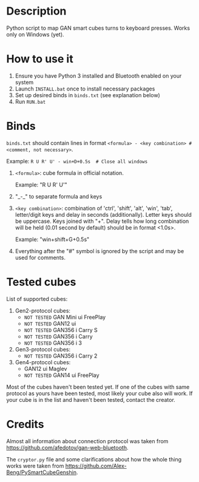 # Description
Python script to map GAN smart cubes turns to keyboard presses. Works only on Windows (yet).

# How to use it
1. Ensure you have Python 3 installed and Bluetooth enabled on your system
2. Launch `INSTALL.bat` once to install necessary packages
3. Set up desired binds in `binds.txt` (see explanation below)
4. Run `RUN.bat`

# Binds
`binds.txt` should contain lines in format `<formula> - <key combination> # <comment, not necessary>`.

Example: `R U R' U' - win+D+0.5s  # Close all windows`
1. `<formula>`: cube formula in official notation.
  
    Example: "R U R' U'"
2. "\_-\_" to separate formula and keys
3. `<key combination>`: combination of 'ctrl', 'shift', 'alt', 'win', 'tab', letter/digit keys and delay in seconds (additionally). Letter keys should be uppercase. Keys joined with "+". Delay tells how long combination will be held (0.01 second by default) should be in format <1.0s>.
  
    Example: "win+shift+G+0.5s"
4. Everything after the "#" symbol is ignored by the script and may be used for comments.

# Tested cubes
List of supported cubes:
1. Gen2-protocol cubes:
    - `NOT TESTED` GAN Mini ui FreePlay
    - `NOT TESTED` GAN12 ui
    - `NOT TESTED` GAN356 i Carry S
    - `NOT TESTED` GAN356 i Carry
    - `NOT TESTED` GAN356 i 3
2. Gen3-protocol cubes:
    - `NOT TESTED` GAN356 i Carry 2
3. Gen4-protocol cubes:
    - GAN12 ui Maglev
    - `NOT TESTED` GAN14 ui FreePlay

Most of the cubes haven't been tested yet. If one of the cubes with same protocol as yours have been tested, most likely your cube also will work. If your cube is in the list and haven't been tested, contact the creator.

# Credits
Almost all information about connection protocol was taken from https://github.com/afedotov/gan-web-bluetooth.

The `cryptor.py` file and some clarifications about how the whole thing works were taken from https://github.com/Alex-Beng/PySmartCubeGenshin.